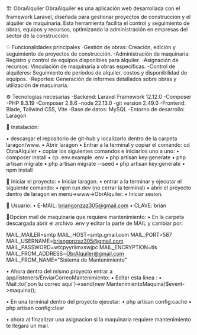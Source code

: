🏗️ ObraAlquiler
ObraAlquiler es una aplicación web desarrollada con el framework Laravel, diseñada para gestionar proyectos de construcción y el alquiler de maquinaria. Esta herramienta facilita el control y seguimiento de obras, equipos y recursos, optimizando la administración en empresas del sector de la construcción.

✨ Funcionalidades principales
-Gestión de obras: Creación, edición y seguimiento de proyectos de construcción.
-Administración de maquinaria: Registro y control de equipos disponibles para alquiler.
-Asignación de recursos: Vinculación de maquinaria a obras específicas.
-Control de alquileres: Seguimiento de períodos de alquiler, costos y disponibilidad de equipos.
-Reportes: Generación de informes detallados sobre obras y utilización de maquinaria.

⚙️ Tecnologías necesarias
-Backend: Laravel Framework 12.12.0
-Composer
-PHP 8.3.19 
-Composer 2.8.6
-node 22.13.0
-git version 2.49.0
-Frontend: Blade, Tailwind CSS, Vite
-Base de datos: MySQL
-Entorno de desarrollo: Laragon


🚀 Instalación:

• descargar el repositorio de git-hub y localizarlo dentro de la carpeta laragon/www.
• Abrir laragon
• Entrar a la terminal y copiar el comando: cd ObraAlquiler
• copiar los siguientes comandos e iniciarlos uno a uno:
• composer install
• cp .env.example .env
• php artisan key:generate
• php artisan migrate
• php artisan migrate --seed
• php artisan key:generate
• npm install

🚀 Iniciar el proyecto:
• Iniciar laragon.
• entrar a la terminar y ejecutar el siguiente comando:
• npm run dev (no cerrar la terminal)
• abrir el proyecto dentro de laragon en menu->www->ObrAlquiler.
• Iniciar sesion.

👤 Usuario:
• E-MAIL: briangonzaz305@gmail.com
• CLAVE: brian

📧Opcion mail de maquinaria que requiere mantenimiento:
• En la carpeta descargada abrir el archivo .env y editar la parte de  MAIL y cambiar por:

MAIL_MAILER=smtp
MAIL_HOST=smtp.gmail.com
MAIL_PORT=587
MAIL_USERNAME=briangonzaz305@gmail.com
MAIL_PASSWORD=wtcpyyrlimxswjpc
MAIL_ENCRYPTION=tls
MAIL_FROM_ADDRESS=ObrAlquiler@gmail.com
MAIL_FROM_NAME="Sistema de Mantenimiento"

• Ahora dentro del mismo proyecto entrar a app/listeners/EnviarCorreoMantenimiento:
• Editar esta linea :
• Mail::to('pon tu correo aqui')->send(new MantenimientoMaquina($event->maquina));


• En una terminal dentro del proyecto ejecutar:
• php artisan config:cache
• php artisan config:clear

• ahora al finzalizar una asignacion si la maquinaria requiere mantenimiento te llegara un mail.









